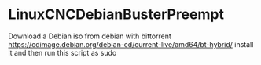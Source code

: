 # LinuxCNCDebianBusterPreempt
Download a Debian iso from debian with bittorrent 
https://cdimage.debian.org/debian-cd/current-live/amd64/bt-hybrid/
install it and then run this script as sudo


